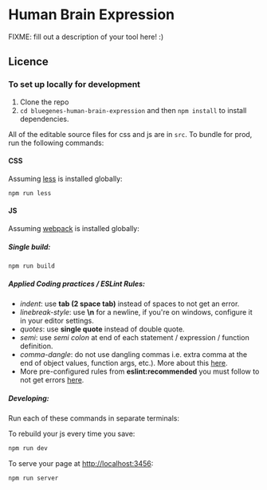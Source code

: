 #  Human Brain Expression

FIXME: fill out a description of your tool here! :)

## Licence


### To set up locally for development

1. Clone the repo
2. `cd bluegenes-human-brain-expression` and then `npm install` to install dependencies.

All of the editable source files for css and js are in `src`. To bundle for prod, run the following commands:

#### CSS

Assuming [less](http://lesscss.org/) is installed globally:

```
npm run less
```

#### JS

Assuming [webpack](https://webpack.js.org/) is installed globally:

##### Single build:
```
npm run build
```


##### Applied Coding practices / ESLint Rules:
- _indent_: use __tab (2 space tab)__ instead of spaces to not get an error.
- _linebreak-style_: use __\n__ for a newline, if you're on windows, configure it in your editor settings.
- _quotes_: use __single quote__ instead of double quote.
- _semi_: use _semi colon_ at end of each statement / expression / function definition.
- _comma-dangle_: do not use dangling commas i.e. extra comma at the end of object values, function args, etc.). More about this [here](https://eslint.org/docs/rules/comma-dangle).
- More pre-configured rules from __eslint:recommended__ you must follow to not get errors [here](https://eslint.org/docs/rules/).

##### Developing:
Run each of these commands in separate terminals:

To rebuild your js every time you save:

```bash
npm run dev
```

To serve your page at [http://localhost:3456](http://localhost:3456):
```bash
npm run server
```
